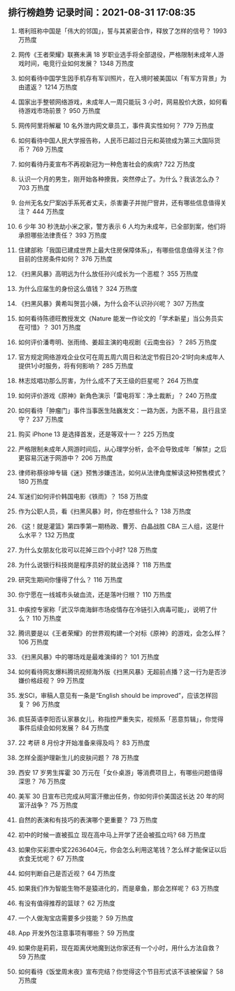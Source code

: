 
## 排行榜趋势 记录时间：2021-08-31 17:08:35
  
  1. 塔利班称中国是「伟大的邻国」，誓与其紧密合作，释放了怎样的信号？ 1993 万热度
    
  2. 网传《王者荣耀》联赛未满 18 岁职业选手将全部退役，严格限制未成年人游戏时间，电竞行业如何发展？ 1348 万热度
    
  3. 如何看待中国学生因手机存有军训照片，在入境时被美国以「有军方背景」为由遣返？ 1214 万热度
    
  4. 国家出手整顿网络游戏，未成年人一周只能玩 3 小时，网易股价大跌，如何看待游戏市场前景？ 950 万热度
    
  5. 网传阿里将解雇 10 名外泄内网文章员工，事件真实性如何？ 779 万热度
    
  6. 如何看待中国人民大学报告称，人民币已超过日元和英镑成为第三大国际货币？ 769 万热度
    
  7. 如何看待丹麦宣布不再视新冠为一种危害社会的疾病? 722 万热度
    
  8. 认识一个月的男生，刚开始各种撩我，突然停止了。为什么？我该怎么办？ 703 万热度
    
  9. 台州无名女尸案凶手系死者丈夫，杀害妻子并抛尸窨井，还有哪些信息值得关注？ 444 万热度
    
  10. 6 少年 30 秒洗劫小米之家，警方表示 6 人均为未成年，已全部到案，他们将承担哪些法律责任？ 393 万热度
    
  11. 住建部称「我国已建成世界上最大住房保障体系」，有哪些信息值得关注？你目前的住房条件如何？ 376 万热度
    
  12. 《扫黑风暴》高明远为什么放任孙兴成长为一个恶棍？ 355 万热度
    
  13. 为什么应届生的身份这么值钱？ 324 万热度
    
  14. 《扫黑风暴》黄希叫贺芸小姨，为什么会不认识孙兴呢？ 307 万热度
    
  15. 如何看待陈德旺教授发文《Nature 能发一作论文的「学术新星」当公务员实在可惜》？ 301 万热度
    
  16. 如何评价潘粤明、张雨绮、姜超主演的电视剧《云南虫谷》？ 285 万热度
    
  17. 官方规定网络游戏企业仅可在周五周六周日和法定节假日20-21时向未成年人提供1小时服务，将有何影响？ 285 万热度
    
  18. 林志炫唱功那么厉害，为什么成不了天王级的巨星呢？ 264 万热度
    
  19. 如何评价游戏《原神》新角色演示「雷电将军：净土裁断」？ 240 万热度
    
  20. 如何看待「肿瘤门」事件当事医生陆巍发文：一路为医，为医不易，且行且坚守？ 237 万热度
    
  21. 购买 iPhone 13 是选择首发，还是等双十一？ 225 万热度
    
  22. 严格限制未成年人网游时间后，从心理学分析，会不会导致成年「解禁」之后更容易沉迷于网游中？ 206 万热度
    
  23. 律师称蔡徐坤专辑《迷》预售涉嫌违法，如何从法律角度解读这种预售模式？ 180 万热度
    
  24. 军迷们如何评价韩国电影《铁雨》？ 158 万热度
    
  25. 作为公职人员，看《扫黑风暴》时，你在想些什么？ 138 万热度
    
  26. 《这！就是灌篮》第四季第一期杨政、曹芳、白晶战胜 CBA 三人组，这是什么水平？ 132 万热度
    
  27. 为什么女朋友化妆可以花掉三四个小时? 128 万热度
    
  28. 为什么说银行科技岗是程序员好的就业选择？ 118 万热度
    
  29. 研究生期间你懂得了什么？ 116 万热度
    
  30. 你宁愿在一线城市头破血流，还是落叶归根？ 110 万热度
    
  31. 中疾控专家称「武汉华南海鲜市场疫情存在冷链引入病毒可能」，说明了什么？ 110 万热度
    
  32. 腾讯要是以《王者荣耀》的世界观构建一个对标《原神》的游戏，会怎么样？ 106 万热度
    
  33. 《扫黑风暴》中的哪场戏是最难演绎的？ 101 万热度
    
  34. 如何看待网友爆料腾讯视频海外版《扫黑风暴》无超前点播？这一行为是否涉嫌价格歧视？ 99 万热度
    
  35. 发SCI，审稿人意见有一条是“English should be improved”，应该怎样回复？ 96 万热度
    
  36. 疯狂英语李阳否认家暴女儿，称指控严重失实，视频系「恶意剪辑」，你觉得事件后续会如何发展？ 84 万热度
    
  37. 22 考研 8 月份才开始准备来得及吗？ 83 万热度
    
  38. 怎样全面护理新生儿的皮肤问题？ 78 万热度
    
  39. 西安 17 岁男生挥霍 30 万元在「女仆桌游」等消费项目上，有哪些问题值得深思？ 76 万热度
    
  40. 美军 30 日宣布已完成从阿富汗撤出任务，你如何评价美国这长达 20 年的阿富汗战争？ 75 万热度
    
  41. 自然的表演和有技巧的表演哪个更重要？ 73 万热度
    
  42. 初中的时候一直被孤立 现在高中马上开学了还会被孤立吗? 68 万热度
    
  43. 如果你买彩票中奖22636404元，你会怎么利用这笔钱？怎么样才能保证以后衣食无忧呢？ 67 万热度
    
  44. 如何判断自己是否近视？ 64 万热度
    
  45. 如果我们作为智能生物不是猿进化的，而是章鱼，那会怎样呢？ 63 万热度
    
  46. 有没有值得推荐的篮球？ 62 万热度
    
  47. 一个人做淘宝店需要多少技能？ 59 万热度
    
  48. App 开发外包注意事项有哪些？ 59 万热度
    
  49. 如果你是莉莉，现在距离伏地魔到达你家还有一个小时，用什么方法自救？ 59 万热度
    
  50. 如何看待《饭堂周末夜》宣布完结？你觉得这个节目形式该不该被保留？ 58 万热度
    